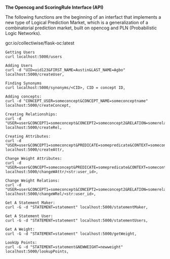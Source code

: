 **The Opencog and ScoringRule Interface (API)**

The following functions are the beginning of an interfact that implements a new type of Logical Prediction Market, which is a generalization of a combinatorial prediction market, built on opencog and PLN (Probabilistic Logic Networks). 


 gcr.io/collectiwise/flask-oc:latest

    Getting Users 
    curl localhost:5000/users

    Adding Users
    curl -d "UID=uid123&FIRST_NAME=Austin&LAST_NAME=Agbo" localhost:5000/createUser, 

    Finding Synonyms 
    curl localhost:5000/synonyms/<CID>, CID = concept ID, 

    Adding concepts:
    curl -d "CONCEPT_USER=someconcept&CONCEPT_NAME=someconceptname" localhost:5000/createConcept,
 
    Creating Relationships:
    curl -d "USER=user&CONCEPT1=someconcept&CONCEPT2=someconcept2&RELATION=somerelation&WEIGHT=weightno" localhost:5000/createRel,

    Creating Attributes:
    curl -d "USER=user&CONCEPT1=someconcept&PREDICATE=somepredicate&CONTEXT=somecontext&WEIGHT=weightno" localhost:5000/createAttr,

    Change Weight Attributes:
    curl -d "USER=user&CONCEPT=someconcept&PREDICATE=somepredicate&CONTEXT=somecontext&WEIGHT=weightno" localhost:5000/changeWAttr/<str:user_id>,

    Change Weight Relations:
    curl -d "USER=user&CONCEPT1=someconcept&CONCEPT2=someconcept2&RELATION=somerelation&WEIGHT=weightno" localhost:5000/changeWRel/<str:user_id>,

    Get A Statement Maker:
    curl -G -d "STATEMENT=statement" localhost:5000/statementMaker,

    Get A Statement User:
    curl -G -d "STATEMENT=statement" localhost:5000/statementUsers,

    Get A Weight:
    curl -G -d "STATEMENT=statement" localhost:5000/getWeight,

    LookUp Points:
    curl -G -d "STATEMENT=statement&NEWWEIGHT=newweight" localhost:5000/lookupPoints,
